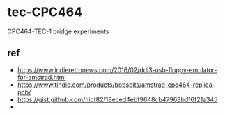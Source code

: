 # tec-CPC464

CPC464-TEC-1 bridge experiments


## ref
- https://www.indieretronews.com/2016/02/ddi3-usb-floppy-emulator-for-amstrad.html
- https://www.tindie.com/products/bobsbits/amstrad-cpc464-replica-pcb/
- https://gist.github.com/nicf82/18eced4ebf9648cb47963bdf6f21a345
- 
